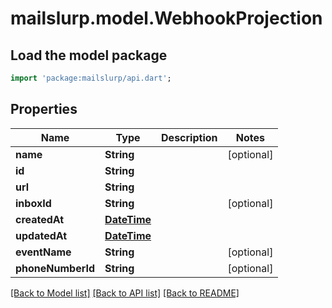 # mailslurp.model.WebhookProjection

## Load the model package
```dart
import 'package:mailslurp/api.dart';
```

## Properties
Name | Type | Description | Notes
------------ | ------------- | ------------- | -------------
**name** | **String** |  | [optional] 
**id** | **String** |  | 
**url** | **String** |  | 
**inboxId** | **String** |  | [optional] 
**createdAt** | [**DateTime**](DateTime) |  | 
**updatedAt** | [**DateTime**](DateTime) |  | 
**eventName** | **String** |  | [optional] 
**phoneNumberId** | **String** |  | [optional] 

[[Back to Model list]](../README#documentation-for-models) [[Back to API list]](../README#documentation-for-api-endpoints) [[Back to README]](../README)


